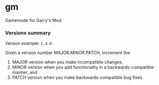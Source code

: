 # gm
Gamemode for Garry's Mod

### Versions summary

Version example: `1.4.0`

Given a version number MAJOR.MINOR.PATCH, increment the:

1. MAJOR version when you make incompatible changes,
2. MINOR version when you add functionality in a backwards-compatible manner, and
3. PATCH version when you make backwards-compatible bug fixes.
